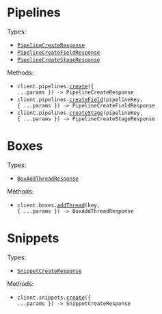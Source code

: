 # Pipelines

Types:

- <code><a href="./src/resources/pipelines.ts">PipelineCreateResponse</a></code>
- <code><a href="./src/resources/pipelines.ts">PipelineCreateFieldResponse</a></code>
- <code><a href="./src/resources/pipelines.ts">PipelineCreateStageResponse</a></code>

Methods:

- <code title="put /pipelines">client.pipelines.<a href="./src/resources/pipelines.ts">create</a>({ ...params }) -> PipelineCreateResponse</code>
- <code title="put /pipelines/{pipelineKey}/fields">client.pipelines.<a href="./src/resources/pipelines.ts">createField</a>(pipelineKey, { ...params }) -> PipelineCreateFieldResponse</code>
- <code title="put /pipelines/{pipelineKey}/stages">client.pipelines.<a href="./src/resources/pipelines.ts">createStage</a>(pipelineKey, { ...params }) -> PipelineCreateStageResponse</code>

# Boxes

Types:

- <code><a href="./src/resources/boxes.ts">BoxAddThreadResponse</a></code>

Methods:

- <code title="put /boxes/{key}/threads">client.boxes.<a href="./src/resources/boxes.ts">addThread</a>(key, { ...params }) -> BoxAddThreadResponse</code>

# Snippets

Types:

- <code><a href="./src/resources/snippets.ts">SnippetCreateResponse</a></code>

Methods:

- <code title="put /snippets">client.snippets.<a href="./src/resources/snippets.ts">create</a>({ ...params }) -> SnippetCreateResponse</code>
